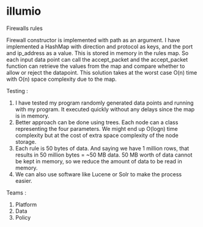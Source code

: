 # illumio
Firewalls rules

Firewall constructor is implemented with path as an argument. I have implemented a HashMap with direction and protocol as keys, and the port and ip_address as a value. This is stored in memory in the rules map. So each input data point can call the accept_packet and the accept_packet function can retrieve the values from the map and compare whether to allow or reject the datapoint. This solution takes at the worst case O(n) time with O(n) space complexity due to the map.

Testing : 
1. I have tested my program randomly generated data points and running with my program. It executed quickly without any delays since the map is in memory.
2. Better approach can be done using trees. Each node can a class representing the four parameters. We might end up O(logn) time complexity but at the cost of extra space complexity of the node storage.
3. Each rule is 50 bytes of data. And saying we have 1 million rows, that results in 50 million bytes = ~50 MB data. 50 MB worth of data cannot be kept in memory, so we reduce the amount of data to be read in memory.
4. We can also use software like Lucene or Solr to make the process easier.

Teams : 
1. Platform
2. Data
3. Policy
